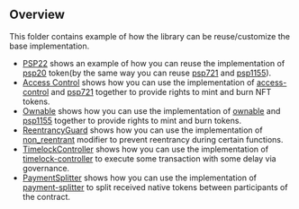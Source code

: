 ## Overview

This folder contains example of how the library can be reuse/customize the base implementation.

* [PSP22](psp20) shows an example of how you can reuse the implementation of
  [psp20](contracts/token/psp20) token(by the same way you can reuse
  [psp721](contracts/token/psp721) and [psp1155](contracts/token/psp1155)).
* [Access Control](access-control) shows how you can use the implementation of
  [access-control](contracts/access/access-control) and
  [psp721](contracts/token/psp721) together to provide rights to mint and burn NFT tokens.
* [Ownable](ownable) shows how you can use the implementation of
  [ownable](contracts/access/ownable) and
  [psp1155](contracts/token/psp1155) together to provide rights to mint and burn tokens.
* [ReentrancyGuard](reentrancy-guard) shows how you can use the implementation of
  [non_reentrant](contracts/security/reentrancy-guard)
  modifier to prevent reentrancy during certain functions.
* [TimelockController](timelock-controller) shows how you can use the implementation of
  [timelock-controller](contracts/governance/timelock-controller)
  to execute some transaction with some delay via governance.
* [PaymentSplitter](payment-splitter) shows how you can use the implementation of
  [payment-splitter](contracts/finance/payment-splitter)
  to split received native tokens between participants of the contract.